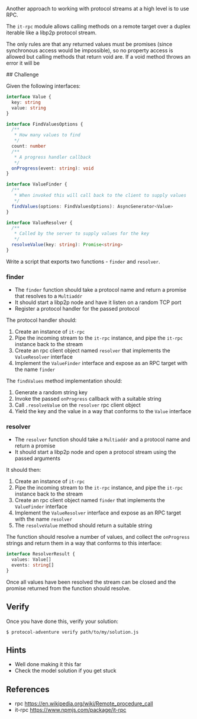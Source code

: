 Another approach to working with protocol streams at a high level is to use RPC.

The `it-rpc` module allows calling methods on a remote target over a duplex iterable like a libp2p protocol stream.

The only rules are that any returned values must be promises (since synchronous access would be impossible), so no property access is allowed but calling methods that return void are.  If a void method throws an error it will be

## Challenge

Given the following interfaces:

```ts
interface Value {
  key: string
  value: string
}

interface FindValuesOptions {
  /**
   * How many values to find
   */
  count: number
  /**
   * A progress handler callback
   */
  onProgress(event: string): void
}

interface ValueFinder {
  /**
   * When invoked this will call back to the client to supply values
   */
  findValues(options: FindValuesOptions): AsyncGenerator<Value>
}

interface ValueResolver {
  /**
   * Called by the server to supply values for the key
   */
  resolveValue(key: string): Promise<string>
}
```

Write a script that exports two functions - `finder` and `resolver`.

### finder

- The `finder` function should take a protocol name and return a promise that resolves to a `Multiaddr`
- It should start a libp2p node and have it listen on a random TCP port
- Register a protocol handler for the passed protocol

The protocol handler should:

1. Create an instance of `it-rpc`
1. Pipe the incoming stream to the `it-rpc` instance, and pipe the `it-rpc` instance back to the stream
1. Create an rpc client object named `resolver` that implements the `ValueResolver` interface
1. Implement the `ValueFinder` interface and expose as an RPC target with the name `finder`

The `findValues` method implementation should:

1. Generate a random string key
1. Invoke the passed `onProgress` callback with a suitable string
1. Call `.resolveValue` on the `resolver` rpc client object
1. Yield the key and the value in a way that conforms to the `Value` interface

### resolver

- The `resolver` function should take a `Multiaddr` and a protocol name and return a promise
- It should start a libp2p node and open a protocol stream using the passed arguments

It should then:

1. Create an instance of `it-rpc`
1. Pipe the incoming stream to the `it-rpc` instance, and pipe the `it-rpc` instance back to the stream
1. Create an rpc client object named `finder` that implements the `ValueFinder` interface
1. Implement the `ValueResolver` interface and expose as an RPC target with the name `resolver`
1. The `resolveValue` method should return a suitable string

The function should resolve a number of values, and collect the `onProgress` strings and return them in a way that conforms to this interface:

```ts
interface ResolverResult {
  values: Value[]
  events: string[]
}
```

Once all values have been resolved the stream can be closed and the promise returned from the function should resolve.

## Verify

Once you have done this, verify your solution:

```console
$ protocol-adventure verify path/to/my/solution.js
```

## Hints

- Well done making it this far
- Check the model solution if you get stuck

## References

- rpc https://en.wikipedia.org/wiki/Remote_procedure_call
- it-rpc https://www.npmjs.com/package/it-rpc
